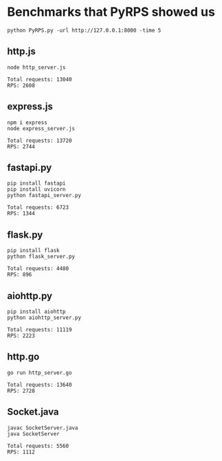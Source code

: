 # Benchmarks that PyRPS showed us
```
python PyRPS.py -url http://127.0.0.1:8000 -time 5
```

## http.js

```
node http_server.js
```

```
Total requests: 13040
RPS: 2608
```


## express.js
```
npm i express
node express_server.js
```

```
Total requests: 13720
RPS: 2744
```

## fastapi.py
```
pip install fastapi
pip install uvicorn
python fastapi_server.py
```

```
Total requests: 6723
RPS: 1344
```

## flask.py
```
pip install flask
python flask_server.py
```

```
Total requests: 4480
RPS: 896
```

## aiohttp.py
```
pip install aiohttp
python aiohttp_server.py
```

```
Total requests: 11119
RPS: 2223
```

## http.go
```
go run http_server.go
```

```
Total requests: 13640
RPS: 2728
```

## Socket.java
```
javac SocketServer.java
java SocketServer
```

```
Total requests: 5560
RPS: 1112
```